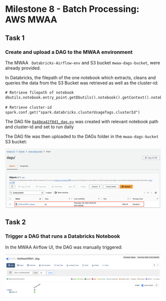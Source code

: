 # Milestone 8 - Batch Processing: AWS MWAA

## Task 1
### Create and upload a DAG to the MWAA environment

The MWAA ``` Databricks-Airflow-env``` and S3 bucket ```mwaa-dags-bucket```, were already provided.

In Databricks, the filepath of the one notebook which extracts, cleans and queries the data from the S3 Bucket was retrieved as well as the cluster-id:

```
# Retrieve filepath of notebook
dbutils.notebook.entry_point.getDbutils().notebook().getContext().notebookPath().get()

# Retrieve cluster-id
spark.conf.get("spark.databricks.clusterUsageTags.clusterId")
```

The DAG file [`0a40ea42f8d1_dag.py`](../0a40ea42f8d1_dag.py) was created with relevant notebook path and cluster-id and set to run daily

The DAG file was then uploaded to the DAGs folder in the ```mwaa-dags-bucket``` S3 bucket:

![DAG_upload](screenshots/m8/1.png)


## Task 2
### Trigger a DAG that runs a Databricks Notebook

In the MWAA Airflow UI, the DAG was manually triggered:

![DAG_triggered](screenshots/m8/2.png) 
